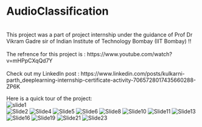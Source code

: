 # AudioClassification
<br>
This project was a part of project internship under the guidance of Prof Dr Vikram Gadre sir of Indian Institute of Technology Bombay (IIT Bombay) !!
<br>
<br>
The refrence for this project is : https://www.youtube.com/watch?v=mHPpCXqQd7Y
<br>
<br>
Check out my LinkedIn post : https://www.linkedin.com/posts/kulkarni-parth_deeplearning-internship-certificate-activity-7065728017435660288-ZP6K
<br>

Here is a quick tour of the project:
<br>
![slide1](https://github-production-user-asset-6210df.s3.amazonaws.com/145101202/268465317-ee0ce551-175f-4bb6-8f09-050a0bc46b44.png)
<br>
![Slide2](https://github.com/parthk1165/AudioClassification/assets/145101202/a0663ccb-05ee-46e3-92cc-d19cbe251599)
![Slide4](https://github.com/parthk1165/AudioClassification/assets/145101202/ef4c0328-e263-443a-be6a-6d7f89ce6355)
![Slide5](https://github.com/parthk1165/AudioClassification/assets/145101202/6e9178c6-29e7-48f8-b107-e01352c2acd8)
![Slide6](https://github.com/parthk1165/AudioClassification/assets/145101202/44d4b4ce-d5fe-42c7-8ce8-d93897b44d62)
![Slide8](https://github.com/parthk1165/AudioClassification/assets/145101202/3721dd0b-397f-4a72-945e-470dc4def3e4)
![Slide10](https://github.com/parthk1165/AudioClassification/assets/145101202/78d33ad6-dad5-4b17-b953-22d4e8b7eae5)
![Slide11](https://github.com/parthk1165/AudioClassification/assets/145101202/f639c189-1610-4c18-99e9-48f8925cb000)
![Slide13](https://github.com/parthk1165/AudioClassification/assets/145101202/61749b36-81d1-459f-b454-e13e4d5ed31d)
![Slide16](https://github.com/parthk1165/AudioClassification/assets/145101202/55b44463-f270-46ce-b3b9-bbfe0eece150)
![Slide19](https://github.com/parthk1165/AudioClassification/assets/145101202/32e9ba96-773f-4b13-ae49-63e2f63fe04a)
![Slide21](https://github.com/parthk1165/AudioClassification/assets/145101202/7a2fed04-c6e5-4181-a79c-9e9493e05889)
![Slide23](https://github.com/parthk1165/AudioClassification/assets/145101202/161cfcba-9a46-490f-8b53-8257d6537393)



